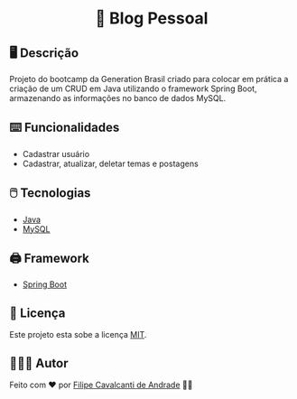 <h1 align="center"> 📰 Blog Pessoal</h1>

## 🖥️ Descrição
Projeto do bootcamp da Generation Brasil criado para colocar em prática a criação de um CRUD em Java utilizando o framework Spring Boot, armazenando as informações no banco de dados MySQL.

## ⌨️ Funcionalidades
* Cadastrar usuário
* Cadastrar, atualizar, deletar temas e postagens

## 🖱️ Tecnologias
* <a href="https://www.java.com" target="_blank" rel="noreferrer">Java</a>
* <a href="https://www.mysql.com/" target="_blank" rel="noreferrer">MySQL</a>

## 🖨️ Framework
* <a href="https://spring.io/" target="_blank" rel="noreferrer">Spring Boot</a>

## 📝 Licença
Este projeto esta sobe a licença [MIT](./LICENSE).

## 👨🏻‍💻 Autor
Feito com ❤️ por [Filipe Cavalcanti de Andrade](https://www.linkedin.com/in/filipecavalcantideandrade/) 👋🏻
